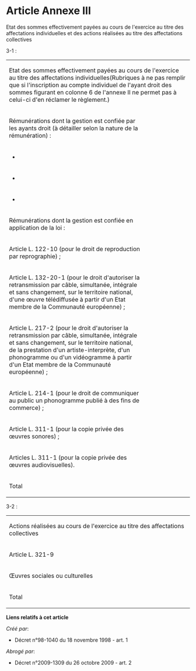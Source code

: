 # Article Annexe III

Etat des sommes effectivement payées au cours de l'exercice au titre des affectations individuelles et des actions réalisées
au titre des affectations collectives

3-1 :

<table>
  <tbody>
    <tr>
      <td width="605" colspan="2" valign="top">

Etat des sommes effectivement payées au cours de l'exercice au titre des affectations individuelles(Rubriques à ne pas
remplir que si l'inscription au compte individuel de l'ayant droit des sommes figurant en colonne 6 de l'annexe II ne permet
pas à celui-ci d'en réclamer le règlement.)

</td>
    </tr>
    <tr>
      <td valign="top" width="454">

Rémunérations dont la gestion est confiée par les ayants droit (à détailler selon la nature de la rémunération) :

</td>
      <td width="151" valign="top" rowspan="11">
    </td></tr>
    <tr>
      <td width="454" valign="top">

-

</td>
    </tr>
    <tr>
      <td valign="top" width="454">

-

</td>
    </tr>
    <tr>
      <td valign="top" width="454">

-

</td>
    </tr>
    <tr>
      <td valign="top" width="454">

Rémunérations dont la gestion est confiée en application de la loi :

</td>
    </tr>
    <tr>
      <td width="454" valign="top">

Article L. 122-10 (pour le droit de reproduction par reprographie) ;

</td>
    </tr>
    <tr>
      <td width="454" valign="top">

Article L. 132-20-1 (pour le droit d'autoriser la retransmission par câble, simultanée, intégrale et sans changement, sur le
territoire national, d'une œuvre télédiffusée à partir d'un Etat membre de la Communauté européenne) ;

</td>
    </tr>
    <tr>
      <td width="454" valign="top">

Article L. 217-2 (pour le droit d'autoriser la retransmission par câble, simultanée, intégrale et sans changement, sur le
territoire national, de la prestation d'un artiste-interprète, d'un phonogramme ou d'un vidéogramme à partir d'un Etat membre
de la Communauté européenne) ;

</td>
    </tr>
    <tr>
      <td valign="top" width="454">

Article L. 214-1 (pour le droit de communiquer au public un phonogramme publié à des fins de commerce) ;

</td>
    </tr>
    <tr>
      <td valign="top" width="454">

Article L. 311-1 (pour la copie privée des œuvres sonores) ;

</td>
    </tr>
    <tr>
      <td width="454" valign="top">

Articles L. 311-1 (pour la copie privée des œuvres audiovisuelles).

</td>
    </tr>
    <tr>
      <td width="454" valign="top">

Total

</td>
      <td valign="top" width="151">
    </td></tr>
  </tbody>
</table>

3-2 :

<table>
  <tbody>
    <tr>
      <td colspan="2" width="605">

Actions réalisées au cours de l'exercice au titre des affectations collectives

</td>
    </tr>
    <tr>
      <td valign="top" width="453">

Article L. 321-9

</td>
      <td width="152" valign="top">
    </td></tr>
    <tr>
      <td width="453" valign="top">

Œuvres sociales ou culturelles

</td>
      <td width="152" valign="top">
    </td></tr>
    <tr>
      <td width="453" valign="top">

Total

</td>
      <td width="152" valign="top">
    </td></tr>
  </tbody>
</table>

**Liens relatifs à cet article**

_Créé par_:

  - Décret n°98-1040 du 18 novembre 1998 - art. 1

_Abrogé par_:

  - Décret n°2009-1309 du 26 octobre 2009 - art. 2
